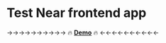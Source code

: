 # Test Near frontend app

→→→→→→→→→→ 🔥 **[Demo](https://github.com/Opty1712/triple-tech/pull/1)** 🔥 ←←←←←←←←←←
